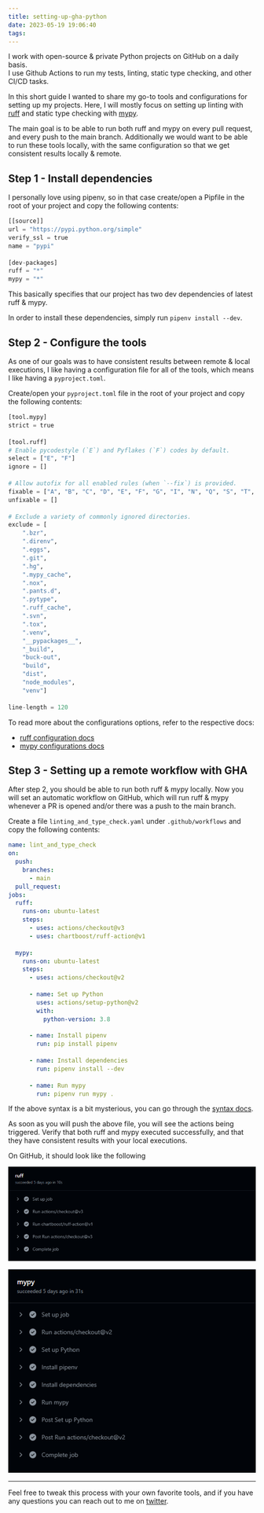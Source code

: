 ```yaml
---
title: setting-up-gha-python
date: 2023-05-19 19:06:40
tags:
---
```


I work with open-source & private Python projects on GitHub on a daily basis.  
I use Github Actions to run my tests, linting, static type checking, and other CI/CD tasks.  

In this short guide I wanted to share my go-to tools and configurations for setting up my projects.
Here, I will mostly focus on setting up linting with [ruff](https://github.com/charliermarsh/ruff) and static type checking with [mypy](https://github.com/python/mypy).

The main goal is to be able to run both ruff and mypy on every pull request, and every push to the main branch.
Additionally we would want to be able to run these tools locally, with the same configuration so that we get consistent results locally & remote.


## Step 1 - Install dependencies

I personally love using pipenv, so in that case create/open a Pipfile in the root of your project and copy the following contents:

```python
[[source]]
url = "https://pypi.python.org/simple"
verify_ssl = true
name = "pypi"

[dev-packages]
ruff = "*"
mypy = "*"
```

This basically specifies that our project has two dev dependencies of latest ruff & mypy.

In order to install these dependencies, simply run `pipenv install --dev`.

## Step 2 - Configure the tools

As one of our goals was to have consistent results between remote & local executions, I like having a configuration file for all of the tools, which means I like having a `pyproject.toml`.

Create/open your `pyproject.toml` file in the root of your project and copy the following contents:

```python
[tool.mypy]
strict = true

[tool.ruff]
# Enable pycodestyle (`E`) and Pyflakes (`F`) codes by default.
select = ["E", "F"]
ignore = []

# Allow autofix for all enabled rules (when `--fix`) is provided.
fixable = ["A", "B", "C", "D", "E", "F", "G", "I", "N", "Q", "S", "T", "W", "ANN", "ARG", "BLE", "COM", "DJ", "DTZ", "EM", "ERA", "EXE", "FBT", "ICN", "INP", "ISC", "NPY", "PD", "PGH", "PIE", "PL", "PT", "PTH", "PYI", "RET", "RSE", "RUF", "SIM", "SLF", "TCH", "TID", "TRY", "UP", "YTT"]
unfixable = []

# Exclude a variety of commonly ignored directories.
exclude = [
    ".bzr",
    ".direnv",
    ".eggs",
    ".git",
    ".hg",
    ".mypy_cache",
    ".nox",
    ".pants.d",
    ".pytype",
    ".ruff_cache",
    ".svn",
    ".tox",
    ".venv",
    "__pypackages__",
    "_build",
    "buck-out",
    "build",
    "dist",
    "node_modules",
    "venv"]

line-length = 120
```

To read more about the configurations options, refer to the respective docs:
* [ruff configuration docs](https://beta.ruff.rs/docs/configuration/)
* [mypy configurations docs](https://mypy.readthedocs.io/en/stable/config_file.html)


## Step 3 - Setting up a remote workflow with GHA
After step 2, you should be able to run both ruff & mypy locally.
Now you will set an automatic workflow on GitHub, which will run ruff & mypy whenever a PR is opened and/or there was a push to the main branch.

Create a file `linting_and_type_check.yaml` under `.github/workflows` and copy the following contents:

```yaml
name: lint_and_type_check
on:
  push:
    branches:
      - main
  pull_request:
jobs:
  ruff:
    runs-on: ubuntu-latest
    steps:
      - uses: actions/checkout@v3
      - uses: chartboost/ruff-action@v1

  mypy:
    runs-on: ubuntu-latest
    steps:
      - uses: actions/checkout@v2

      - name: Set up Python
        uses: actions/setup-python@v2
        with:
          python-version: 3.8

      - name: Install pipenv
        run: pip install pipenv

      - name: Install dependencies
        run: pipenv install --dev

      - name: Run mypy
        run: pipenv run mypy .
```

If the above syntax is a bit mysterious, you can go through the [syntax docs](https://docs.github.com/en/actions/using-workflows/workflow-syntax-for-github-actions). 

As soon as you will push the above file, you will see the actions being triggered.
Verify that both ruff and mypy executed successfully, and that they have consistent results with your local executions.

On GitHub, it should look like the following

![](../setting-up-gha-python/ruff_action.png)

![](../setting-up-gha-python/mypy_action.png)

---

Feel free to tweak this process with your own favorite tools, and if you have any questions you can reach out to me on [twitter](https://twitter.com/_eltur).
